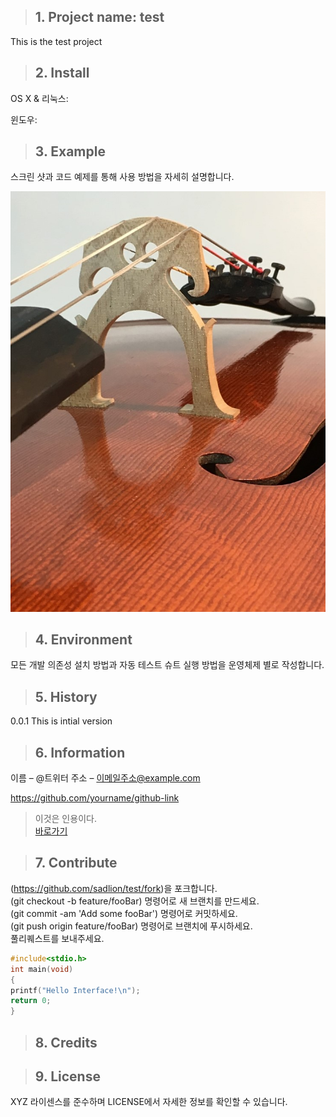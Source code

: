 >## 1. Project name: test  

This is the test project

>## 2. Install

OS X & 리눅스:

윈도우:


>## 3. Example  
스크린 샷과 코드 예제를 통해 사용 방법을 자세히 설명합니다. 

![screenshot_20171221-151714](./IMG_08151.JPG)

>## 4. Environment  
모든 개발 의존성 설치 방법과 자동 테스트 슈트 실행 방법을 운영체제 별로 작성합니다.  

>## 5. History  
0.0.1 This is intial version  

>## 6. Information
이름 – @트위터 주소 – 이메일주소@example.com

https://github.com/yourname/github-link

>이것은 인용이다.  
[바로가기](https://help.github.com/categories/writing-on-github/)

>## 7. Contribute
(https://github.com/sadlion/test/fork)을 포크합니다.  
(git checkout -b feature/fooBar) 명령어로 새 브랜치를 만드세요.  
(git commit -am 'Add some fooBar') 명령어로 커밋하세요.  
(git push origin feature/fooBar) 명령어로 브랜치에 푸시하세요.   
풀리퀘스트를 보내주세요.  
```c
#include<stdio.h>
int main(void)
{
printf("Hello Interface!\n");
return 0;
}
```

>## 8. Credits  

>## 9. License  
XYZ 라이센스를 준수하며 LICENSE에서 자세한 정보를 확인할 수 있습니다.
